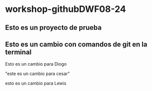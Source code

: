 # workshop-githubDWF08-24

## Esto es un proyecto de prueba

## Esto es un cambio con comandos de git en la terminal

Esto es un cambio para Diogo

"este es un cambio para cesar"

esto es un cambio para Lewis
